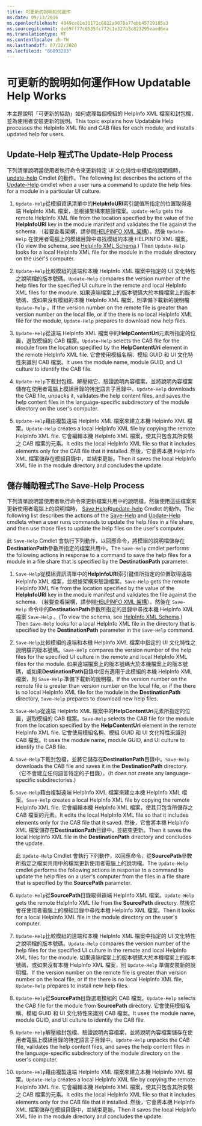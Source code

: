 ```yaml
---
title: 可更新的說明如何運作
ms.date: 09/13/2016
ms.openlocfilehash: 4849ce81e31171c6822a9078a77ebb45729185a3
ms.sourcegitcommit: de59ff77c6535fc772c1e327b3c823295eaed6ea
ms.translationtype: MT
ms.contentlocale: zh-TW
ms.lasthandoff: 07/22/2020
ms.locfileid: "86893283"
---
```

# <a name="how-updatable-help-works"></a><span data-ttu-id="e6eb6-102">可更新的說明如何運作</span><span class="sxs-lookup"><span data-stu-id="e6eb6-102">How Updatable Help Works</span></span>

<span data-ttu-id="e6eb6-103">本主題說明「可更新的協助」如何處理每個模組的 HelpInfo XML 檔案和封包檔，並為使用者安裝更新的說明。</span><span class="sxs-lookup"><span data-stu-id="e6eb6-103">This topic explains how Updatable Help processes the HelpInfo XML file and CAB files for each module, and installs updated help for users.</span></span>

## <a name="the-update-help-process"></a><span data-ttu-id="e6eb6-104">Update-Help 程式</span><span class="sxs-lookup"><span data-stu-id="e6eb6-104">The Update-Help Process</span></span>

<span data-ttu-id="e6eb6-105">下列清單說明當使用者執行命令來更新特定 UI 文化特性中模組的說明檔時， [update-help](/powershell/module/Microsoft.PowerShell.Core/Update-Help) Cmdlet 的動作。</span><span class="sxs-lookup"><span data-stu-id="e6eb6-105">The following list describes the actions of the [Update-Help](/powershell/module/Microsoft.PowerShell.Core/Update-Help) cmdlet when a user runs a command to update the help files for a module in a particular UI culture.</span></span>

1. <span data-ttu-id="e6eb6-106">`Update-Help`從模組資訊清單中的**HelpInfoURI**索引鍵值所指定的位置取得遠端 HelpInfo XML 檔案，並根據架構來驗證檔案。</span><span class="sxs-lookup"><span data-stu-id="e6eb6-106">`Update-Help` gets the remote HelpInfo XML file from the location specified by the value of the **HelpInfoURI** key in the module manifest and validates the file against the schema.</span></span> <span data-ttu-id="e6eb6-107">（若要查看架構，請參閱[HELPINFO XML 架構](./helpinfo-xml-schema.md)）。然後 `Update-Help` 在使用者電腦上的模組目錄中尋找模組的本機 HELPINFO XML 檔案。</span><span class="sxs-lookup"><span data-stu-id="e6eb6-107">(To view the schema, see [HelpInfo XML Schema](./helpinfo-xml-schema.md).) Then `Update-Help` looks for a local HelpInfo XML file for the module in the module directory on the user's computer.</span></span>

1. <span data-ttu-id="e6eb6-108">`Update-Help`比較模組的遠端和本機 HelpInfo XML 檔案中指定的 UI 文化特性之說明檔的版本號碼。</span><span class="sxs-lookup"><span data-stu-id="e6eb6-108">`Update-Help` compares the version number of the help files for the specified UI culture in the remote and local HelpInfo XML files for the module.</span></span> <span data-ttu-id="e6eb6-109">如果遠端檔案上的版本號碼大於本機檔案上的版本號碼，或如果沒有模組的本機 HelpInfo XML 檔案，則準備下載新的說明檔 `Update-Help` 。</span><span class="sxs-lookup"><span data-stu-id="e6eb6-109">If the version number on the remote file is greater than version number on the local file, or if the there is no local HelpInfo XML file for the module, `Update-Help` prepares to download new help files.</span></span>

1. <span data-ttu-id="e6eb6-110">`Update-Help`從遠端 HelpInfo XML 檔案中的**HelpContentUri**元素所指定的位置，選取模組的 CAB 檔案。</span><span class="sxs-lookup"><span data-stu-id="e6eb6-110">`Update-Help` selects the CAB file for the module from the location specified by the **HelpContentUri** element in the remote HelpInfo XML file.</span></span> <span data-ttu-id="e6eb6-111">它會使用模組名稱、模組 GUID 和 UI 文化特性來識別 CAB 檔案。</span><span class="sxs-lookup"><span data-stu-id="e6eb6-111">It uses the module name, module GUID, and UI culture to identify the CAB file.</span></span>

1. <span data-ttu-id="e6eb6-112">`Update-Help`下載封包檔、解壓縮它、驗證說明內容檔案，並將說明內容檔案儲存在使用者電腦上模組目錄的特定語言子目錄中。</span><span class="sxs-lookup"><span data-stu-id="e6eb6-112">`Update-Help` downloads the CAB file, unpacks it, validates the help content files, and saves the help content files in the language-specific subdirectory of the module directory on the user's computer.</span></span>

1. <span data-ttu-id="e6eb6-113">`Update-Help`藉由複製遠端 HelpInfo XML 檔案來建立本機 HelpInfo XML 檔案。</span><span class="sxs-lookup"><span data-stu-id="e6eb6-113">`Update-Help` creates a local HelpInfo XML file by copying the remote HelpInfo XML file.</span></span> <span data-ttu-id="e6eb6-114">它會編輯本機 HelpInfo XML 檔案，使其只包含其所安裝之 CAB 檔案的元素。</span><span class="sxs-lookup"><span data-stu-id="e6eb6-114">It edits the local HelpInfo XML file so that it includes elements only for the CAB file that it installed.</span></span>
   <span data-ttu-id="e6eb6-115">然後，它會將本機 HelpInfo XML 檔案儲存在模組目錄中，並結束更新。</span><span class="sxs-lookup"><span data-stu-id="e6eb6-115">Then it saves the local HelpInfo XML file in the module directory and concludes the update.</span></span>

## <a name="the-save-help-process"></a><span data-ttu-id="e6eb6-116">儲存輔助程式</span><span class="sxs-lookup"><span data-stu-id="e6eb6-116">The Save-Help Process</span></span>

<span data-ttu-id="e6eb6-117">下列清單說明當使用者執行命令來更新檔案共用中的說明檔，然後使用這些檔案來更新使用者電腦上的說明檔時， [Save Help](/powershell/module/Microsoft.PowerShell.Core/Save-Help)和[update-help](/powershell/module/Microsoft.PowerShell.Core/Update-Help) Cmdlet 的動作。</span><span class="sxs-lookup"><span data-stu-id="e6eb6-117">The following list describes the actions of the [Save-Help](/powershell/module/Microsoft.PowerShell.Core/Save-Help) and [Update-Help](/powershell/module/Microsoft.PowerShell.Core/Update-Help) cmdlets when a user runs commands to update the help files in a file share, and then use those files to update the help files on the user's computer.</span></span>

<span data-ttu-id="e6eb6-118">此 `Save-Help` Cmdlet 會執行下列動作，以回應命令，將模組的說明檔儲存在**DestinationPath**參數所指定的檔案共用中。</span><span class="sxs-lookup"><span data-stu-id="e6eb6-118">The `Save-Help` cmdlet performs the following actions in response to a command to save the help files for a module in a file share that is specified by the **DestinationPath** parameter.</span></span>

1. <span data-ttu-id="e6eb6-119">`Save-Help`從模組資訊清單中的**HelpInfoURI**索引鍵值所指定的位置取得遠端 HelpInfo XML 檔案，並根據架構來驗證檔案。</span><span class="sxs-lookup"><span data-stu-id="e6eb6-119">`Save-Help` gets the remote HelpInfo XML file from the location specified by the value of the **HelpInfoURI** key in the module manifest and validates the file against the schema.</span></span> <span data-ttu-id="e6eb6-120">（若要查看架構，請參閱[HELPINFO XML 架構](./helpinfo-xml-schema.md)）。然後在 `Save-Help` 命令中的**DestinationPath**參數所指定的目錄中尋找本機 HelpInfo XML 檔案 `Save-Help` 。</span><span class="sxs-lookup"><span data-stu-id="e6eb6-120">(To view the schema, see [HelpInfo XML Schema](./helpinfo-xml-schema.md).) Then `Save-Help` looks for a local HelpInfo XML file in the directory that is specified by the **DestinationPath** parameter in the `Save-Help` command.</span></span>

1. <span data-ttu-id="e6eb6-121">`Save-Help`比較模組的遠端和本機 HelpInfo XML 檔案中指定的 UI 文化特性之說明檔的版本號碼。</span><span class="sxs-lookup"><span data-stu-id="e6eb6-121">`Save-Help` compares the version number of the help files for the specified UI culture in the remote and local HelpInfo XML files for the module.</span></span> <span data-ttu-id="e6eb6-122">如果遠端檔案上的版本號碼大於本機檔案上的版本號碼，或如果**DestinationPath**目錄中沒有適用于此模組的本機 HelpInfo XML 檔案，則 `Save-Help` 準備下載新的說明檔。</span><span class="sxs-lookup"><span data-stu-id="e6eb6-122">If the version number on the remote file is greater than version number on the local file, or if the there is no local HelpInfo XML file for the module in the **DestinationPath** directory, `Save-Help` prepares to download new help files.</span></span>

1. <span data-ttu-id="e6eb6-123">`Save-Help`從遠端 HelpInfo XML 檔案中的**HelpContentUri**元素所指定的位置，選取模組的 CAB 檔案。</span><span class="sxs-lookup"><span data-stu-id="e6eb6-123">`Save-Help` selects the CAB file for the module from the location specified by the **HelpContentUri** element in the remote HelpInfo XML file.</span></span> <span data-ttu-id="e6eb6-124">它會使用模組名稱、模組 GUID 和 UI 文化特性來識別 CAB 檔案。</span><span class="sxs-lookup"><span data-stu-id="e6eb6-124">It uses the module name, module GUID, and UI culture to identify the CAB file.</span></span>

1. <span data-ttu-id="e6eb6-125">`Save-Help`下載封包檔，並將它儲存在**DestinationPath**目錄中。</span><span class="sxs-lookup"><span data-stu-id="e6eb6-125">`Save-Help` downloads the CAB file and saves it in the **DestinationPath** directory.</span></span> <span data-ttu-id="e6eb6-126">（它不會建立任何語言特定的子目錄）。</span><span class="sxs-lookup"><span data-stu-id="e6eb6-126">(It does not create any language-specific subdirectories.)</span></span>

1. <span data-ttu-id="e6eb6-127">`Save-Help`藉由複製遠端 HelpInfo XML 檔案來建立本機 HelpInfo XML 檔案。</span><span class="sxs-lookup"><span data-stu-id="e6eb6-127">`Save-Help` creates a local HelpInfo XML file by copying the remote HelpInfo XML file.</span></span> <span data-ttu-id="e6eb6-128">它會編輯本機 HelpInfo XML 檔案，使其只包含所儲存之 CAB 檔案的元素。</span><span class="sxs-lookup"><span data-stu-id="e6eb6-128">It edits the local HelpInfo XML file so that it includes elements only for the CAB file that it saved.</span></span>
   <span data-ttu-id="e6eb6-129">然後，它會將本機 HelpInfo XML 檔案儲存在**DestinationPath**目錄中，並結束更新。</span><span class="sxs-lookup"><span data-stu-id="e6eb6-129">Then it saves the local HelpInfo XML file in the **DestinationPath** directory and concludes the update.</span></span>

   <span data-ttu-id="e6eb6-130">此 `Update-Help` Cmdlet 會執行下列動作，以回應命令，從**SourcePath**參數所指定之檔案共用中的檔案更新使用者電腦上的說明檔。</span><span class="sxs-lookup"><span data-stu-id="e6eb6-130">The `Update-Help` cmdlet performs the following actions in response to a command to update the help files on a user's computer from the files in a file share that is specified by the **SourcePath** parameter.</span></span>

1. <span data-ttu-id="e6eb6-131">`Update-Help`從**SourcePath**目錄取得遠端 HelpInfo XML 檔案。</span><span class="sxs-lookup"><span data-stu-id="e6eb6-131">`Update-Help` gets the remote HelpInfo XML file from the **SourcePath** directory.</span></span> <span data-ttu-id="e6eb6-132">然後它會在使用者電腦上的模組目錄中尋找本機 HelpInfo XML 檔案。</span><span class="sxs-lookup"><span data-stu-id="e6eb6-132">Then it looks for a local HelpInfo XML file in the module directory on the user's computer.</span></span>

1. <span data-ttu-id="e6eb6-133">`Update-Help`比較模組的遠端和本機 HelpInfo XML 檔案中指定的 UI 文化特性之說明檔的版本號碼。</span><span class="sxs-lookup"><span data-stu-id="e6eb6-133">`Update-Help` compares the version number of the help files for the specified UI culture in the remote and local HelpInfo XML files for the module.</span></span> <span data-ttu-id="e6eb6-134">如果遠端檔案上的版本號碼大於本機檔案上的版本號碼，或如果沒有本機 HelpInfo XML 檔案，則 `Update-Help` 準備安裝新的說明檔。</span><span class="sxs-lookup"><span data-stu-id="e6eb6-134">If the version number on the remote file is greater than version number on the local file, or if the there is no local HelpInfo XML file, `Update-Help` prepares to install new help files.</span></span>

1. <span data-ttu-id="e6eb6-135">`Update-Help`從**SourcePath**目錄選取模組的 CAB 檔案。</span><span class="sxs-lookup"><span data-stu-id="e6eb6-135">`Update-Help` selects the CAB file for the module from **SourcePath** directory.</span></span> <span data-ttu-id="e6eb6-136">它會使用模組名稱、模組 GUID 和 UI 文化特性來識別 CAB 檔案。</span><span class="sxs-lookup"><span data-stu-id="e6eb6-136">It uses the module name, module GUID, and UI culture to identify the CAB file.</span></span>

1. <span data-ttu-id="e6eb6-137">`Update-Help`解壓縮封包檔、驗證說明內容檔案，並將說明內容檔案儲存在使用者電腦上模組目錄的特定語言子目錄中。</span><span class="sxs-lookup"><span data-stu-id="e6eb6-137">`Update-Help` unpacks the CAB file, validates the help content files, and saves the help content files in the language-specific subdirectory of the module directory on the user's computer.</span></span>

1. <span data-ttu-id="e6eb6-138">`Update-Help`藉由複製遠端 HelpInfo XML 檔案來建立本機 HelpInfo XML 檔案。</span><span class="sxs-lookup"><span data-stu-id="e6eb6-138">`Update-Help` creates a local HelpInfo XML file by copying the remote HelpInfo XML file.</span></span> <span data-ttu-id="e6eb6-139">它會編輯本機 HelpInfo XML 檔案，使其只包含其所安裝之 CAB 檔案的元素。</span><span class="sxs-lookup"><span data-stu-id="e6eb6-139">It edits the local HelpInfo XML file so that it includes elements only for the CAB file that it installed.</span></span>
   <span data-ttu-id="e6eb6-140">然後，它會將本機 HelpInfo XML 檔案儲存在模組目錄中，並結束更新。</span><span class="sxs-lookup"><span data-stu-id="e6eb6-140">Then it saves the local HelpInfo XML file in the module directory and concludes the update.</span></span>
